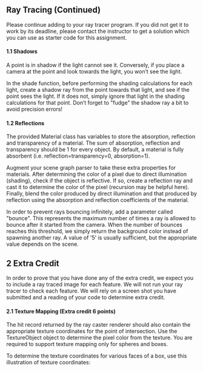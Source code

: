 ## Ray Tracing (Continued)

Please continue adding to your ray tracer program. If you did not get it to work by its deadline, please contact the instructor to get a solution which you can use as starter code for this assignment.

#### 1.1 Shadows

A point is in shadow if the light cannot see it. Conversely, if you place a camera at the point and look towards the light, you won’t see the light.

In the shade function, before performing the shading calculations for each light, create a shadow ray from the point towards that light, and see if the point sees the light. If it does not, simply ignore that light in the shading calculations for that point. Don’t forget to "fudge" the shadow ray a bit to avoid precision errors!

#### 1.2 Reflections

The provided Material class has variables to store the absorption, reflection and transparency of a material. The sum of absorption, reflection and transparency should be 1 for every object. By default, a material is fully absorbent (i.e. reflection=transparency=0, absorption=1).

Augment your scene graph parser to take these extra properties for materials. After determining the color of a pixel due to direct illumination (shading), check if the object is reflective. If so, create a reflection ray and cast it to determine the color of the pixel (recursion may be helpful here). Finally, blend the color produced by direct illumination and that produced by reflection using the absorption and reflection coefficients of the material.

In order to prevent rays bouncing infinitely, add a parameter called "bounce". This represents the maximum number of times a ray is allowed to bounce after it started from the camera. When the number of bounces reaches this threshold, we simply return the background color instead of spawning another ray. A value of '5' is usually sufficient, but the appropriate value depends on the scene.

## 2 Extra Credit

In order to prove that you have done any of the extra credit, we expect you to include a ray traced image for each feature. We will not run your ray tracer to check each feature. We will rely on a screen shot you have submitted and a reading of your code to determine extra credit.

#### 2.1 Texture Mapping (Extra credit 6 points)

The hit record returned by the ray caster renderer should also contain the appropriate texture coordinates for the point of intersection. Use the TextureObject object to determine the pixel color from the texture. You are required to support texture mapping only for spheres and boxes.

To determine the texture coordinates for various faces of a box, use this illustration of texture coordinates:
